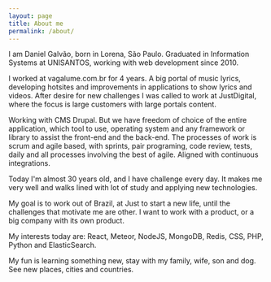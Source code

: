 ```yaml
---
layout: page
title: About me
permalink: /about/
---
```


I am Daniel Galvão, born in Lorena, São Paulo. Graduated in Information Systems at UNISANTOS, working with web development since 2010.

I worked at vagalume.com.br for 4 years. A big portal of music lyrics, developing hotsites and improvements in applications to show lyrics and videos. After desire for new challenges I was called to work at JustDigital, where the focus is large customers with large portals content.

Working with CMS Drupal. But we have freedom of choice of the entire application, which tool to use, operating system and any framework or library to assist the front-end and the back-end. The processes of work is scrum and agile based, with sprints, pair programing, code review, tests, daily and all processes involving the best of agile. Aligned with continuous integrations.

Today I'm almost 30 years old, and I have challenge every day. It makes me very well and walks lined with lot of study and applying new technologies.

My goal is to work out of Brazil, at Just to start a new life, until the challenges that motivate me are other. I want to work with a product, or a big company with its own product.

My interests today are: React, Meteor, NodeJS, MongoDB, Redis, CSS, PHP, Python and ElasticSearch.

My fun is learning something new, stay with my family, wife, son and dog. See new places, cities and countries.
